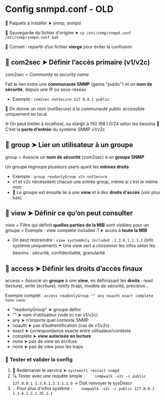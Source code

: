 # Config snmpd.conf - OLD

🔧 Paquets à installer ➤ snmp, snmpd

📁 Sauvegarde du fichier d'origine ➤ `cp /etc/snmp/snmpd.conf /etc/snmp/snmpd.conf.bak`

🧼 Conseil : repartir d’un fichier **vierge** pour éviter la confusion



## **📡 com2sec ➤ Définir l’accès primaire (v1/v2c)**

com2sec = *Community to security name* 

Fait le lien entre une **communauté SNMP** (genre "public") et un **nom de sécurité**, depuis une IP ou sous-réseau

- Exemple : `com2sec notSecure 127.0.0.1 public`

🔐 On donne un nom (notSecure) à la communauté public accessible uniquement en local 

🌐 On peut limiter à localhost, ou élargir à 192.168.1.0/24 selon les besoins 🧱 C’est la **porte d’entrée** du système SNMP v1/v2c



## **🧩 group ➤ Lier un utilisateur à un groupe**

group = Associe un **nom de sécurité** (com2sec) à un **groupe SNMP** 

Un groupe regroupe plusieurs users ayant les **mêmes droits**

- Exemple : `group readonlyGroup v2c notSecure`
- v1 et v2c nécessitent chacun une entrée group, même si c’est le même nom
- 🔑 Le groupe est ensuite lié à une **view** et à des **droits d'accès** (voir plus bas)



## **🔎 view ➤ Définir ce qu’on peut consulter**

view = Filtre qui définit **quelles parties de la MIB** sont visibles pour un groupe > Exemple : view complete included .1 ➤ accès à **toute la MIB**

- On peut restreindre : `view systemOnly included .1.3.6.1.2.1.1` (info système uniquement)
☂️ Une view sert à cloisonner les infos selon les besoins : sécurité, confidentialité, granularité



## **🔐 access ➤ Définir les droits d’accès finaux**

access = Associe un **groupe** à une **view**, en définissant les **droits** : read (lecture), write (écriture), notify (trap), modèle de sécurité, précision...

Exemple complet : `access readonlyGroup "" any noauth exact complete none none`

- "readonlyGroup" ➤ groupe défini
- "" ➤ nom d’utilisateur (vide ici car v1/v2c)
- any ➤ n’importe quel contexte SNMP
- noauth ➤ pas d’authentification (cas de v1/v2c)
- exact ➤ correspondance exacte entre utilisateur/contexte
- complete ➤ **view autorisée en lecture**
- none ➤ pas de view en écriture
- none ➤ pas de view pour les traps



### **🧪 Tester et valider la config**

1.  🔁 Redémarrer le service ➤ `systemctl restart snmpd`
2.  🔍 Tester avec une requête simple :   `snmpwalk -v2c -c public 127.0.0.1 1.3.6.1.2.1.1.1.0` → Doit renvoyer le sysDescr
3.  💡 Pour plus d’infos système :  `snmpwalk -v2c -c public 127.0.0.1 1.3.6.1.2.1.25.1.1`

